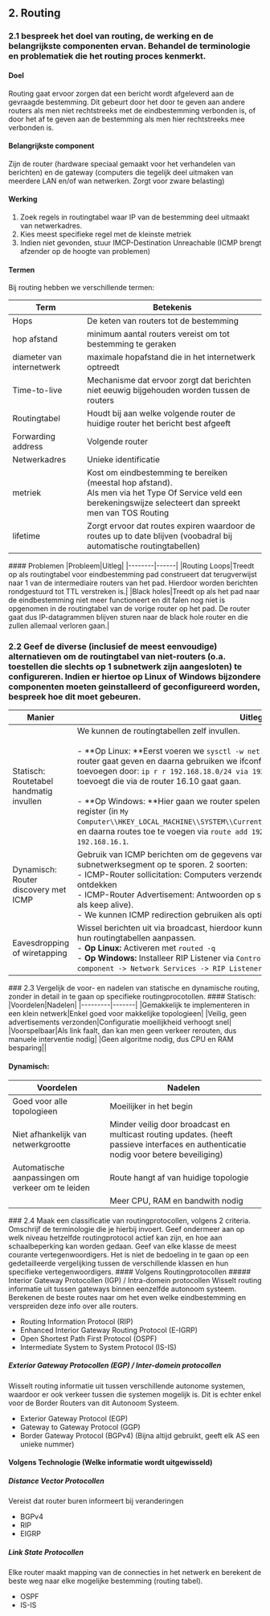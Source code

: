 ## 2. Routing

### 2.1 bespreek het doel van routing, de werking en de belangrijkste componenten ervan. Behandel de terminologie en problematiek die het routing proces kenmerkt.

#### Doel

Routing gaat ervoor zorgen dat een bericht wordt afgeleverd aan de gevraagde bestemming. Dit gebeurt door het door te geven aan andere routers als men niet rechtstreeks met de eindbestemming verbonden is, of door het af te geven aan de bestemming als men hier rechtstreeks mee verbonden is.

#### Belangrijkste component

Zijn de router (hardware speciaal gemaakt voor het verhandelen van berichten) en de gateway (computers die tegelijk deel uitmaken van meerdere LAN en/of wan netwerken. Zorgt voor zware belasting)

#### Werking

1. Zoek regels in routingtabel waar IP van de bestemming deel uitmaakt van netwerkadres.
2. Kies meest specifieke regel met de kleinste metriek
3. Indien niet gevonden, stuur IMCP-Destination Unreachable (ICMP brengt afzender op de hoogte van problemen)

#### Termen

Bij routing hebben we verschillende termen:

| Term                      | Betekenis                                                                                                                                                           |
| ------------------------- | ------------------------------------------------------------------------------------------------------------------------------------------------------------------- |
| Hops                      | De keten van routers tot de bestemming                                                                                                                              |
| hop afstand               | minimum aantal routers vereist om tot bestemming te geraken                                                                                                         |
| diameter van internetwerk | maximale hopafstand die in het internetwerk optreedt                                                                                                                |
| Time-to-live              | Mechanisme dat ervoor zorgt dat berichten niet eeuwig bijgehouden worden tussen de routers                                                                          |
| Routingtabel              | Houdt bij aan welke volgende router de huidige router het bericht best afgeeft                                                                                      |
| Forwarding address        | Volgende router                                                                                                                                                     |
| Netwerkadres              | Unieke identificatie                                                                                                                                                |
| metriek                   | Kost om eindbestemming te bereiken (meestal hop afstand).<br />Als men via het Type Of Service veld een berekeningswijze selecteert dan spreekt men van TOS Routing |
| lifetime                  | Zorgt ervoor dat routes expiren waardoor de routes up to date blijven (voobadral bij automatische routingtabellen)                                                  |

<p style="page-break-after:always;"></p>
#### Problemen
|Probleem|Uitleg|
|--------|------|
|Routing Loops|Treedt op als routingtabel voor eindbestemming pad construeert dat terugverwijst naar 1 van de intermediaire routers van het pad. Hierdoor worden berichten rondgestuurd tot TTL verstreken is.|
|Black holes|Treedt op als het pad naar de eindbestemming niet meer functioneert en dit falen nog niet is opgenomen in de routingtabel van de vorige router op het pad. De router gaat dus IP-datagrammen blijven sturen naar de black hole router en die zullen allemaal verloren gaan.|

### 2.2 Geef de diverse (inclusief de meest eenvoudige) alternatieven om de routingtabel van niet-routers (o.a. toestellen die slechts op 1 subnetwerk zijn aangesloten) te configureren. Indien er hiertoe op Linux of Windows bijzondere componenten moeten geinstalleerd of geconfigureerd worden, bespreek hoe dit moet gebeuren.

| Manier                                  | Uitleg                                                                                                                                                                                                                                                                                                                                                                                                                                                                                                                                                                                                                                                                         |
| --------------------------------------- | ------------------------------------------------------------------------------------------------------------------------------------------------------------------------------------------------------------------------------------------------------------------------------------------------------------------------------------------------------------------------------------------------------------------------------------------------------------------------------------------------------------------------------------------------------------------------------------------------------------------------------------------------------------------------------ |
| Statisch: Routetabel handmatig invullen | We kunnen de routingtabellen zelf invullen.<br /><br />- **Op Linux: **Eerst voeren we `sysctl -w net.ipv4.ip_forward=1` uit wat ons de rol van router gaat geven en daarna gebruiken we ifconfig, zo kunnen we bijvoorbeeld routes toevoegen door: `ip r r 192.168.18.0/24 via 192.168.16.10` te gebruiken wat een route toevoegt die via de router 16.10 gaat gaan.<br /><br />- **Op Windows: **Hier gaan we router spelen door _IPEnableRouter_ op 1 te zetten in het register (in `My Computer\\HKEY_LOCAL_MACHINE\\SYSTEM\\CurrentControlSet\\Services\\Tcipip\Parameters`) en daarna routes toe te voegen via `route add 192.168.17.0 mask 255.255.255.0 192.168.16.1`. |
| Dynamisch: Router discovery met ICMP    | Gebruik van ICMP berichten om de gegevens van een standaardgateway op een subnetwerksegment op te sporen. 2 soorten: <br />- ICMP-Router sollicitation: Computers verzenden bericht naar 224.0.0.2 om de routers te ontdekken<br />- ICMP-Router Advertisement: Antwoorden op sollicitation (en periodiek om de 7 minuten als keep alive).<br />- We kunnen ICMP redirection gebruiken als optimalisatie.                                                                                                                                                                                                                                                                      |
| Eavesdropping of wiretapping            | Wissel berichten uit via broadcast, hierdoor kunnen werkposten passief meeluisteren en hun routingtabellen aanpassen.<br />- **Op Linux:** Activeren met `routed -q`<br />- **Op Windows:** Installeer RIP Listener via `Control Panel -> Add or remove windows component -> Network Services -> RIP Listener`. (Er wordt enkel naar RIPv1 geluisterd).                                                                                                                                                                                                                                                                                                                        |

<p style="page-break-after:always;"></p>
### 2.3 Vergelijk de voor- en nadelen van statische en dynamische routing, zonder in detail in te gaan op specifieke routingprocotollen.
#### Statisch: 
|Voordelen|Nadelen|
|---------|-------|
|Gemakkelijk te implementeren in een klein netwerk|Enkel goed voor makkelijke topologieen|
|Veilig, geen advertisements verzonden|Configuratie moeilijkheid verhoogt snel|
|Voorspelbaar|Als link faalt, dan kan men geen verkeer rerouten, dus manuele interventie nodig|
|Geen algoritme nodig, dus CPU en RAM besparing||

#### Dynamisch:

| Voordelen                                         | Nadelen                                                                                                                               |
| ------------------------------------------------- | ------------------------------------------------------------------------------------------------------------------------------------- |
| Goed voor alle topologieen                        | Moeilijker in het begin                                                                                                               |
| Niet afhankelijk van netwerkgrootte               | Minder veilig door broadcast en multicast routing updates. (heeft passieve interfaces en authenticatie nodig voor betere beveiliging) |
| Automatische aanpassingen om verkeer om te leiden | Route hangt af van huidige topologie                                                                                                  |
|                                                   | Meer CPU, RAM en bandwith nodig                                                                                                       |

<p style="page-break-after:always;"></p>
### 2.4 Maak een classificatie van routingprotocollen, volgens 2 criteria. Omschrijf de terminologie die je hierbij invoert. Geef ondermeer aan op welk niveau hetzelfde routingprotocol actief kan zijn, en hoe aan schaalbeperking kan worden gedaan. Geef van elke klasse de meest courante vertegenwoordigers. Het is niet de bedoeling in te gaan op een gedetailleerde vergelijking tussen de verschillende klassen en hun specifieke vertegenwoordigers.
#### Volgens Routingprotocollen
##### Interior Gateway Protocollen (IGP) / Intra-domein protocollen
Wisselt routing informatie uit tussen gateways binnen eenzelfde autonoom systeem. Berekenen de beste routes naar om het even welke eindbestemming en verspreiden deze info over alle routers.

* Routing Information Protocol (RIP)
* Enhanced Interior Gateway Routing Protocol (E-IGRP)
* Open Shortest Path First Protocol (OSPF)
* Intermediate System to System Protocol (IS-IS)

##### Exterior Gateway Protocollen (EGP) / Inter-domein protocollen

Wisselt routing informatie uit tussen verschillende autonome systemen, waardoor er ook verkeer tussen die systemen mogelijk is. Dit is echter enkel voor de Border Routers van dit Autonoom Systeem.

* Exterior Gateway Protocol (EGP)
* Gateway to Gateway Protocol (GGP)
* Border Gateway Protocol (BGPv4) (Bijna altijd gebruikt, geeft elk AS een unieke nummer)

#### Volgens Technologie (Welke informatie wordt uitgewisseld)

##### Distance Vector Protocollen

Vereist dat router buren informeert bij veranderingen

* BGPv4
* RIP
* EIGRP

##### Link State Protocollen

Elke router maakt mapping van de connecties in het netwerk en berekent de beste weg naar elke mogelijke bestemming (routing tabel).

* OSPF
* IS-IS
